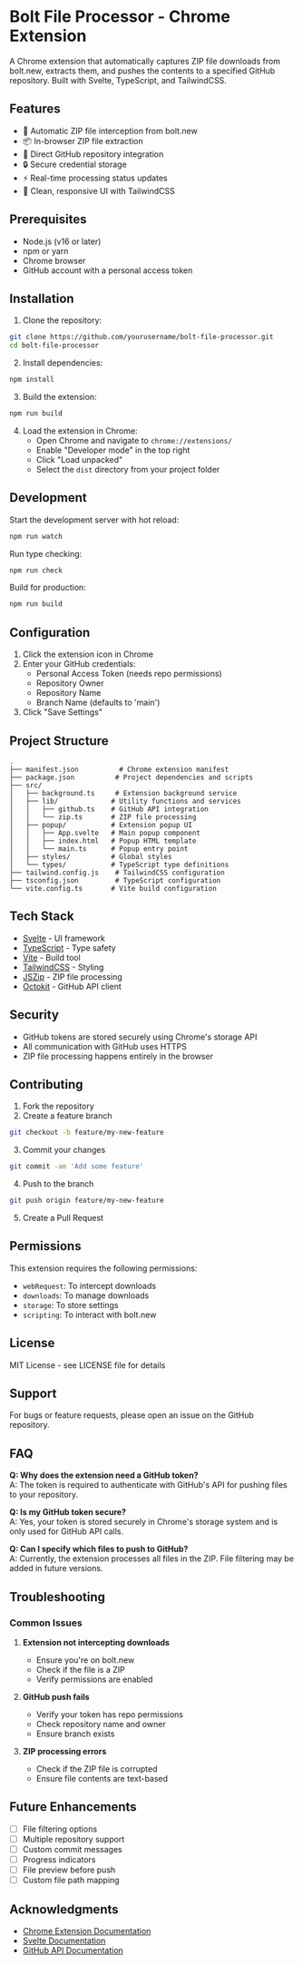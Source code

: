# Bolt File Processor - Chrome Extension

A Chrome extension that automatically captures ZIP file downloads from bolt.new, extracts them, and pushes the contents to a specified GitHub repository. Built with Svelte, TypeScript, and TailwindCSS.

## Features

- 🚀 Automatic ZIP file interception from bolt.new
- 📦 In-browser ZIP file extraction
- 🔄 Direct GitHub repository integration
- 🔒 Secure credential storage
- ⚡ Real-time processing status updates
- 🎨 Clean, responsive UI with TailwindCSS

## Prerequisites

- Node.js (v16 or later)
- npm or yarn
- Chrome browser
- GitHub account with a personal access token

## Installation

1. Clone the repository:

```bash
git clone https://github.com/yourusername/bolt-file-processor.git
cd bolt-file-processor
```

2. Install dependencies:

```bash
npm install
```

3. Build the extension:

```bash
npm run build
```

4. Load the extension in Chrome:
   - Open Chrome and navigate to `chrome://extensions/`
   - Enable "Developer mode" in the top right
   - Click "Load unpacked"
   - Select the `dist` directory from your project folder

## Development

Start the development server with hot reload:

```bash
npm run watch
```

Run type checking:

```bash
npm run check
```

Build for production:

```bash
npm run build
```

## Configuration

1. Click the extension icon in Chrome
2. Enter your GitHub credentials:
   - Personal Access Token (needs repo permissions)
   - Repository Owner
   - Repository Name
   - Branch Name (defaults to 'main')
3. Click "Save Settings"

## Project Structure

```
.
├── manifest.json          # Chrome extension manifest
├── package.json          # Project dependencies and scripts
├── src/
│   ├── background.ts     # Extension background service
│   ├── lib/             # Utility functions and services
│   │   ├── github.ts    # GitHub API integration
│   │   └── zip.ts       # ZIP file processing
│   ├── popup/           # Extension popup UI
│   │   ├── App.svelte   # Main popup component
│   │   ├── index.html   # Popup HTML template
│   │   └── main.ts      # Popup entry point
│   ├── styles/          # Global styles
│   └── types/           # TypeScript type definitions
├── tailwind.config.js    # TailwindCSS configuration
├── tsconfig.json         # TypeScript configuration
└── vite.config.ts       # Vite build configuration
```

## Tech Stack

- [Svelte](https://svelte.dev/) - UI framework
- [TypeScript](https://www.typescriptlang.org/) - Type safety
- [Vite](https://vitejs.dev/) - Build tool
- [TailwindCSS](https://tailwindcss.com/) - Styling
- [JSZip](https://stuk.github.io/jszip/) - ZIP file processing
- [Octokit](https://github.com/octokit/rest.js/) - GitHub API client

## Security

- GitHub tokens are stored securely using Chrome's storage API
- All communication with GitHub uses HTTPS
- ZIP file processing happens entirely in the browser

## Contributing

1. Fork the repository
2. Create a feature branch

```bash
git checkout -b feature/my-new-feature
```

3. Commit your changes

```bash
git commit -am 'Add some feature'
```

4. Push to the branch

```bash
git push origin feature/my-new-feature
```

5. Create a Pull Request

## Permissions

This extension requires the following permissions:

- `webRequest`: To intercept downloads
- `downloads`: To manage downloads
- `storage`: To store settings
- `scripting`: To interact with bolt.new

## License

MIT License - see LICENSE file for details

## Support

For bugs or feature requests, please open an issue on the GitHub repository.

## FAQ

**Q: Why does the extension need a GitHub token?**  
A: The token is required to authenticate with GitHub's API for pushing files to your repository.

**Q: Is my GitHub token secure?**  
A: Yes, your token is stored securely in Chrome's storage system and is only used for GitHub API calls.

**Q: Can I specify which files to push to GitHub?**  
A: Currently, the extension processes all files in the ZIP. File filtering may be added in future versions.

## Troubleshooting

### Common Issues

1. **Extension not intercepting downloads**

   - Ensure you're on bolt.new
   - Check if the file is a ZIP
   - Verify permissions are enabled

2. **GitHub push fails**

   - Verify your token has repo permissions
   - Check repository name and owner
   - Ensure branch exists

3. **ZIP processing errors**
   - Check if the ZIP file is corrupted
   - Ensure file contents are text-based

## Future Enhancements

- [ ] File filtering options
- [ ] Multiple repository support
- [ ] Custom commit messages
- [ ] Progress indicators
- [ ] File preview before push
- [ ] Custom file path mapping

## Acknowledgments

- [Chrome Extension Documentation](https://developer.chrome.com/docs/extensions/)
- [Svelte Documentation](https://svelte.dev/docs)
- [GitHub API Documentation](https://docs.github.com/en/rest)

